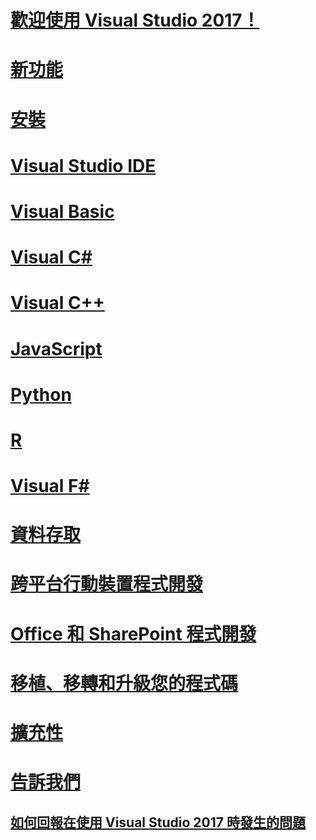 # [歡迎使用 Visual Studio 2017！](welcome-to-visual-studio.md)
# [新功能](ide/whats-new-in-visual-studio.md)
# [安裝](install/TOC.md)
# [Visual Studio IDE](ide/visual-studio-ide.md)
# [Visual Basic](/dotnet/visual-basic)
# [Visual C#](/dotnet/csharp)
# [Visual C++](/cpp/top/visual-cpp-in-visual-studio)
# [JavaScript](/scripting/javascript)
# [Python](python/getting-started-with-python.md)
# [R](rtvs/index.md)
# [Visual F#](/dotnet/fsharp/)
# [資料存取](data-tools/TOC.md)
# [跨平台行動裝置程式開發](cross-platform/cross-platform-mobile-development-in-visual-studio.md)
# [Office 和 SharePoint 程式開發](vsto/office-and-sharepoint-development-in-visual-studio.md)
# [移植、移轉和升級您的程式碼](porting\port-migrate-and-upgrade-visual-studio-projects.md)
# [擴充性](extensibility/)
# [告訴我們](ide/talk-to-us.md)
## [如何回報在使用 Visual Studio 2017 時發生的問題](ide/how-to-report-a-problem-with-visual-studio-2017.md)

